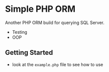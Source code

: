 # Simple PHP ORM
Another PHP ORM build for querying SQL Server.

* Testing
* OOP


## Getting Started

- look at the `example.php` file to see how to use
